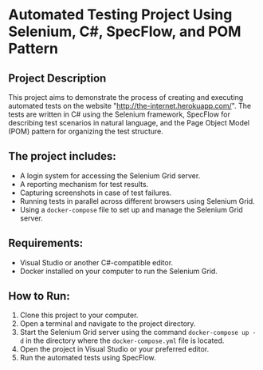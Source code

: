 # Automated Testing Project Using Selenium, C#, SpecFlow, and POM Pattern

## Project Description
This project aims to demonstrate the process of creating and executing automated tests on the website "http://the-internet.herokuapp.com/". The tests are written in C# using the Selenium framework, SpecFlow for describing test scenarios in natural language, and the Page Object Model (POM) pattern for organizing the test structure.

## The project includes:
- A login system for accessing the Selenium Grid server.
- A reporting mechanism for test results.
- Capturing screenshots in case of test failures.
- Running tests in parallel across different browsers using Selenium Grid.
- Using a `docker-compose` file to set up and manage the Selenium Grid server.

## Requirements:
- Visual Studio or another C#-compatible editor.
- Docker installed on your computer to run the Selenium Grid.

## How to Run:
1. Clone this project to your computer.
2. Open a terminal and navigate to the project directory.
3. Start the Selenium Grid server using the command `docker-compose up -d` in the directory where the `docker-compose.yml` file is located.
4. Open the project in Visual Studio or your preferred editor.
5. Run the automated tests using SpecFlow.
